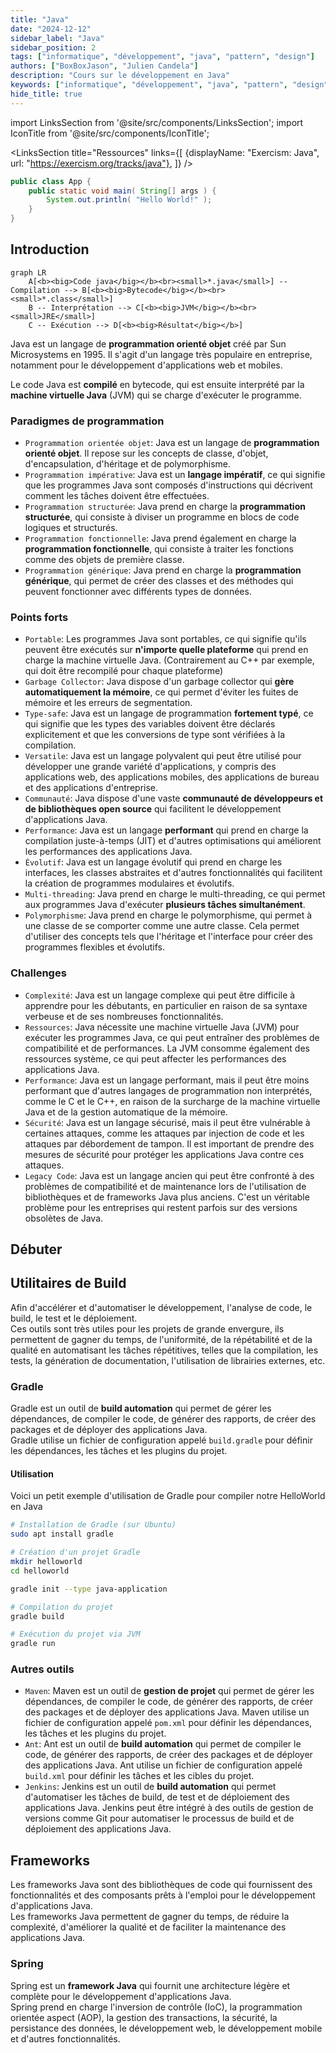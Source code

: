 ```yaml
---
title: "Java"
date: "2024-12-12"
sidebar_label: "Java"
sidebar_position: 2
tags: ["informatique", "développement", "java", "pattern", "design"]
authors: ["BoxBoxJason", "Julien Candela"]
description: "Cours sur le développement en Java"
keywords: ["informatique", "développement", "java", "pattern", "design"]
hide_title: true
---
```


import LinksSection from '@site/src/components/LinksSection';
import IconTitle from '@site/src/components/IconTitle';

<IconTitle title='Java' icon='/do-it/img/dev/java.png' alt='Git Logo'/>

<LinksSection
    title="Ressources"
    links={[
      {displayName: "Exercism: Java", url: "https://exercism.org/tracks/java"},
      ]}
/>

```java
public class App {
    public static void main( String[] args ) {
        System.out.println( "Hello World!" );
    }
}
```

## Introduction
```mermaid
graph LR
    A[<b><big>Code java</big></b><br><small>*.java</small>] -- Compilation --> B[<b><big>Bytecode</big></b><br><small>*.class</small>]
    B -- Interprétation --> C[<b><big>JVM</big></b><br><small>JRE</small>]
    C -- Exécution --> D[<b><big>Résultat</big></b>]
```

Java est un langage de **programmation orienté objet** créé par Sun Microsystems en 1995. Il s'agit d'un langage très populaire en entreprise, notamment pour le développement d'applications web et mobiles.

Le code Java est **compilé** en bytecode, qui est ensuite interprété par la **machine virtuelle Java** (JVM) qui se charge d'exécuter le programme.

### Paradigmes de programmation
- `Programmation orientée objet`: Java est un langage de **programmation orienté objet**. Il repose sur les concepts de classe, d'objet, d'encapsulation, d'héritage et de polymorphisme.
- `Programmation impérative`: Java est un **langage impératif**, ce qui signifie que les programmes Java sont composés d'instructions qui décrivent comment les tâches doivent être effectuées.
- `Programmation structurée`: Java prend en charge la **programmation structurée**, qui consiste à diviser un programme en blocs de code logiques et structurés.
- `Programmation fonctionnelle`: Java prend également en charge la **programmation fonctionnelle**, qui consiste à traiter les fonctions comme des objets de première classe.
- `Programmation générique`: Java prend en charge la **programmation générique**, qui permet de créer des classes et des méthodes qui peuvent fonctionner avec différents types de données.

### Points forts
- `Portable`: Les programmes Java sont portables, ce qui signifie qu'ils peuvent être exécutés sur **n'importe quelle plateforme** qui prend en charge la machine virtuelle Java. (Contrairement au C++ par exemple, qui doit être recompilé pour chaque plateforme)
- `Garbage Collector`: Java dispose d'un garbage collector qui **gère automatiquement la mémoire**, ce qui permet d'éviter les fuites de mémoire et les erreurs de segmentation.
- `Type-safe`: Java est un langage de programmation **fortement typé**, ce qui signifie que les types des variables doivent être déclarés explicitement et que les conversions de type sont vérifiées à la compilation.
- `Versatile`: Java est un langage polyvalent qui peut être utilisé pour développer une grande variété d'applications, y compris des applications web, des applications mobiles, des applications de bureau et des applications d'entreprise.
- `Communauté`: Java dispose d'une vaste **communauté de développeurs et de bibliothèques open source** qui facilitent le développement d'applications Java.
- `Performance`: Java est un langage **performant** qui prend en charge la compilation juste-à-temps (JIT) et d'autres optimisations qui améliorent les performances des applications Java.
- `Évolutif`: Java est un langage évolutif qui prend en charge les interfaces, les classes abstraites et d'autres fonctionnalités qui facilitent la création de programmes modulaires et évolutifs.
- `Multi-threading`: Java prend en charge le multi-threading, ce qui permet aux programmes Java d'exécuter **plusieurs tâches simultanément**.
- `Polymorphisme`: Java prend en charge le polymorphisme, qui permet à une classe de se comporter comme une autre classe. Cela permet d'utiliser des concepts tels que l'héritage et l'interface pour créer des programmes flexibles et évolutifs.

### Challenges
- `Complexité`: Java est un langage complexe qui peut être difficile à apprendre pour les débutants,  en particulier en raison de sa syntaxe verbeuse et de ses nombreuses fonctionnalités.
- `Ressources`: Java nécessite une machine virtuelle Java (JVM) pour exécuter les programmes Java, ce qui peut entraîner des problèmes de compatibilité et de performances. La JVM consomme également des ressources système, ce qui peut affecter les performances des applications Java.
- `Performance`: Java est un langage performant, mais il peut être moins performant que d'autres langages de programmation non interprétés, comme le C et le C++, en raison de la surcharge de la machine virtuelle Java et de la gestion automatique de la mémoire.
- `Sécurité`: Java est un langage sécurisé, mais il peut être vulnérable à certaines attaques, comme les attaques par injection de code et les attaques par débordement de tampon. Il est important de prendre des mesures de sécurité pour protéger les applications Java contre ces attaques.
- `Legacy Code`: Java est un langage ancien qui peut être confronté à des problèmes de compatibilité et de maintenance lors de l'utilisation de bibliothèques et de frameworks Java plus anciens. C'est un véritable problème pour les entreprises qui restent parfois sur des versions obsolètes de Java.

## Débuter

## Utilitaires de Build
Afin d'accélérer et d'automatiser le développement, l'analyse de code, le build, le test et le déploiement.\
Ces outils sont très utiles pour les projets de grande envergure, ils permettent de gagner du temps, de l'uniformité, de la répétabilité et de la qualité en automatisant les tâches répétitives, telles que la compilation, les tests, la génération de documentation, l'utilisation de librairies externes, etc.

### Gradle
Gradle est un outil de **build automation** qui permet de gérer les dépendances, de compiler le code, de générer des rapports, de créer des packages et de déployer des applications Java.\
Gradle utilise un fichier de configuration appelé `build.gradle` pour définir les dépendances, les tâches et les plugins du projet.

#### Utilisation
Voici un petit exemple d'utilisation de Gradle pour compiler notre HelloWorld en Java

```bash
# Installation de Gradle (sur Ubuntu)
sudo apt install gradle

# Création d'un projet Gradle
mkdir helloworld
cd helloworld

gradle init --type java-application

# Compilation du projet
gradle build

# Exécution du projet via JVM
gradle run
```

### Autres outils
- `Maven`: Maven est un outil de **gestion de projet** qui permet de gérer les dépendances, de compiler le code, de générer des rapports, de créer des packages et de déployer des applications Java. Maven utilise un fichier de configuration appelé `pom.xml` pour définir les dépendances, les tâches et les plugins du projet.
- `Ant`: Ant est un outil de **build automation** qui permet de compiler le code, de générer des rapports, de créer des packages et de déployer des applications Java. Ant utilise un fichier de configuration appelé `build.xml` pour définir les tâches et les cibles du projet.
- `Jenkins`: Jenkins est un outil de **build automation** qui permet d'automatiser les tâches de build, de test et de déploiement des applications Java. Jenkins peut être intégré à des outils de gestion de versions comme Git pour automatiser le processus de build et de déploiement des applications Java.

## Frameworks
Les frameworks Java sont des bibliothèques de code qui fournissent des fonctionnalités et des composants prêts à l'emploi pour le développement d'applications Java.\
Les frameworks Java permettent de gagner du temps, de réduire la complexité, d'améliorer la qualité et de faciliter la maintenance des applications Java.

### Spring
Spring est un **framework Java** qui fournit une architecture légère et complète pour le développement d'applications Java.\
Spring prend en charge l'inversion de contrôle (IoC), la programmation orientée aspect (AOP), la gestion des transactions, la sécurité, la persistance des données, le développement web, le développement mobile et d'autres fonctionnalités.
